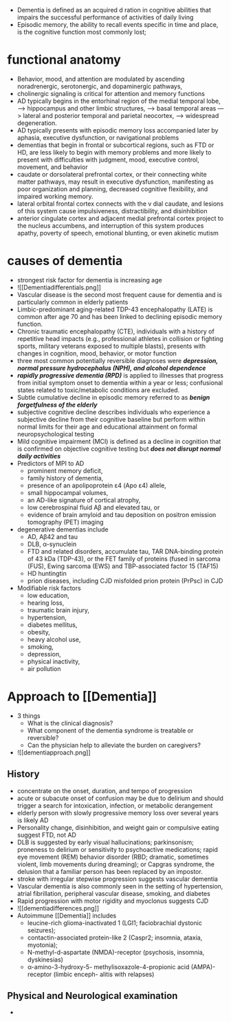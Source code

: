 - Dementia is defined as an acquired d ration in cognitive abilities that impairs the successful performance of activities of daily living
- Episodic memory, the ability to recall events specific in time and place, is the cognitive function most commonly lost;
# functional anatomy
- Behavior, mood, and attention are modulated by ascending noradrenergic, serotonergic, and dopaminergic pathways,
- cholinergic signaling is critical for attention and memory functions
- AD typically begins in the entorhinal region of the medial temporal lobe, —> hippocampus and other limbic structures, —> basal temporal areas —> lateral and posterior temporal and parietal neocortex, —> widespread degeneration.
- AD typically presents with episodic memory loss accompanied later by aphasia, executive dysfunction, or navigational problems 
- dementias that begin in frontal or subcortical regions, such as FTD or HD, are less likely to begin with memory problems and more likely to present with difficulties with judgment, mood, executive control, movement, and behavior
- caudate or dorsolateral prefrontal cortex, or their connecting white matter pathways, may result in executive dysfunction, manifesting as poor organization and planning, decreased cognitive flexibility, and impaired working memory.
- lateral orbital frontal cortex connects with the v dial caudate, and lesions of this system cause impulsiveness, distractibility, and disinhibition
- anterior cingulate cortex and adjacent medial prefrontal cortex project to the nucleus accumbens, and interruption of this system produces apathy, poverty of speech, emotional blunting, or even akinetic mutism
# causes of dementia
- strongest risk factor for dementia is increasing age
- ![[Dementiadifferentials.png]]
- Vascular disease is the second most frequent cause for dementia and is particularly common in elderly patients
- Limbic-predominant aging-related TDP-43 encephalopathy (LATE) is common after age 70 and has been linked to declining episodic memory function.
- Chronic traumatic encephalopathy (CTE), individuals with a history of repetitive head impacts (e.g., professional athletes in collision or fighting sports, military veterans exposed to multiple blasts), presents with changes in cognition, mood, behavior, or motor function
- three most common potentially reversible diagnoses were ***depression, normal pressure hydrocephalus (NPH), and alcohol dependence***
- ***rapidly progressive dementia (RPD)*** is applied to illnesses that progress from initial symptom onset to dementia within a year or less; confusional states related to toxic/metabolic conditions are excluded.
- Subtle cumulative decline in episodic memory referred to as ***benign forgetfulness of the elderly***
- subjective cognitive decline describes individuals who experience a subjective decline from their cognitive baseline but perform within normal limits for their age and educational attainment on formal neuropsychological testing
- Mild cognitive impairment (MCI) is defined as a decline in cognition that is confirmed on objective cognitive testing but ***does not disrupt normal daily activities*** 
- Predictors of MPI to AD 
    - prominent memory deficit, 
    - family history of dementia,
    - presence of an apolipoprotein ε4 (Apo ε4) allele, 
    - small hippocampal volumes,
    - an AD-like signature of cortical atrophy, 
    - low cerebrospinal fluid Aβ and elevated tau, or 
    - evidence of brain amyloid and tau deposition on positron emission tomography (PET) imaging
- degenerative dementias include 
    - AD, Aβ42 and tau 
    - DLB, α-synuclein
    - FTD and related disorders,  accumulate tau, TAR DNA-binding protein of 43 kDa (TDP-43), or the FET family of proteins (fused in sarcoma (FUS), Ewing sarcoma (EWS) and TBP-associated factor 15 (TAF15)
    - HD huntingtin
    - prion diseases, including CJD misfolded prion protein (PrPsc) in CJD
- Modifiable risk factors 
    - low education, 
    - hearing loss, 
    - traumatic brain injury, 
    - hypertension, 
    - diabetes mellitus, 
    - obesity, 
    - heavy alcohol use, 
    - smoking, 
    - depression, 
    - physical inactivity,
    - air pollution
# Approach  to [[Dementia]] 
- 3 things 
	- What is the clinical diagnosis? 
	- What component of the dementia syndrome is treatable or reversible?
	- Can the physician help to alleviate the burden on caregivers?
- ![[dementiapproach.png]]
## History 
- concentrate on the onset, duration, and tempo of progression 
- acute or subacute onset of confusion may be due to delirium and should trigger a search for intoxication, infection, or metabolic derangement
- elderly person with slowly progressive memory loss over several years is likely AD
- Personality change, disinhibition, and weight gain or compulsive eating suggest FTD, not AD 
- DLB is suggested by early visual hallucinations; parkinsonism; proneness to delirium or sensitivity to psychoactive medications; rapid eye movement (REM) behavior disorder (RBD; dramatic, sometimes violent, limb movements during dreaming); or Capgras syndrome, the delusion that a familiar person has been replaced by an impostor.
- stroke with irregular stepwise progression suggests vascular dementia
- Vascular dementia is also commonly seen in the setting of hypertension, atrial fibrillation, peripheral vascular disease, smoking, and diabetes
- Rapid progression with motor rigidity and myoclonus suggests CJD 
- ![[dementiadifferences.png]]
- Autoimmune [[Dementia]] includes 
	- leucine-rich glioma-inactivated 1 (LGI1; faciobrachial dystonic seizures); 
	- contactin-associated protein-like 2 (Caspr2; insomnia, ataxia, myotonia);
	- N-methyl-d-aspartate (NMDA)-receptor (psychosis, insomnia, dyskinesias)
	- α-amino-3-hydroxy-5- methylisoxazole-4-propionic acid (AMPA)-receptor (limbic enceph- alitis with relapses)
## Physical and Neurological examination 
- 